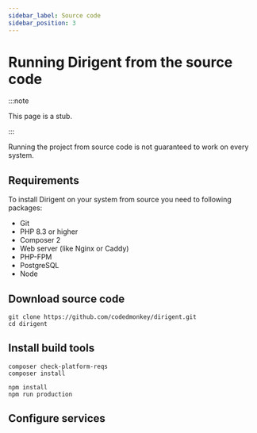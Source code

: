 ```yaml
---
sidebar_label: Source code
sidebar_position: 3
---
```


# Running Dirigent from the source code

:::note

This page is a stub.

:::

Running the project from source code is not guaranteed to work on every system.

## Requirements

To install Dirigent on your system from source you need to following packages:

- Git
- PHP 8.3 or higher
- Composer 2
- Web server (like Nginx or Caddy)
- PHP-FPM
- PostgreSQL
- Node

## Download source code

```shell
git clone https://github.com/codedmonkey/dirigent.git
cd dirigent
```

## Install build tools

```shell
composer check-platform-reqs
composer install
```

```shell
npm install
npm run production
```

## Configure services
